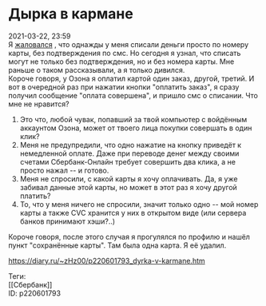 Дырка в кармане
================

   
 2021-03-22, 23:59   
  Я  [жаловался](Yendorian%20Express)  , что однажды у меня списали деньги просто по номеру карты, без подтверждения по смс. Но сегодня я узнал, что списать могут не только без подтверждения, но и без номера карты. Мне раньше о таком рассказывали, а я только дивился.   
 Короче говоря, у Озона я оплатил картой один заказ, другой, третий. И вот в очередной раз при нажатии кнопки "оплатить заказ", я сразу получил сообщение "оплата совершена", и пришло смс о списании. Что мне не нравится?   
   
 1. Это что, любой чувак, попавший за твой компьютер с войдённым аккаунтом Озона, может от твоего лица покупки совершать в один клик?   
 2. Меня не предупредили, что одно нажатие на кнопку приведёт к немедленной оплате. Даже при переводе денег между своими счетами Сбербанк-Онлайн требует совершить два клика, а не просто нажал -- и готово.   
 3. Меня не спросили, с какой карты я хочу оплачивать. Да, я уже забивал данные этой карты, но может в этот раз я хочу другой платить?   
 4. То, что у меня ничего не спросили, значит только одно -- мой номер карты а также CVC хранится у них в открытом виде (или сервера банков принимают хэши?..)   
   
 Короче говоря, после этого случая я прогулялся по профилю и нашёл пункт "сохранённые карты". Там была одна карта. Я её удалил.   
    
 <https://diary.ru/~zHz00/p220601793_dyrka-v-karmane.htm>   
   
 Теги:   
 [[Сбербанк]]   
 ID: p220601793